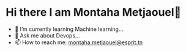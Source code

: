 # Hi there I am Montaha Metjaouel👋
 
- 🌱 I’m currently learning Machine learning...
- 💬 Ask me about Devops...
- 📫 How to reach me: montaha.metjaouel@esprit.tn

<!--
**montahamet/montahamet** is a ✨ _special_ ✨ repository because its `README.md` (this file) appears on your GitHub profile.

Here are some ideas to get you started:

- 🔭 I’m currently working on ...
- 🌱 I’m currently learning Machine learning...
- 👯 I’m looking to collaborate on ...
- 🤔 I’m looking for help with ...
- 💬 Ask me about Devops...
- 📫 How to reach me: ...
- 😄 Pronouns: ...
- ⚡ Fun fact: ...
-->
